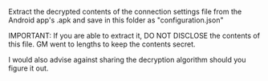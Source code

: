 ﻿Extract the decrypted contents of the connection settings file from the Android app's .apk and save in this folder as "configuration.json"

IMPORTANT: If you are able to extract it, DO NOT DISCLOSE the contents of this file. GM went to lengths to keep the contents secret.

I would also advise against sharing the decryption algorithm should you figure it out.